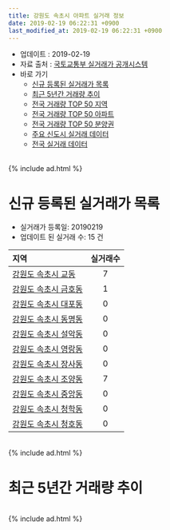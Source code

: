 ```yaml
---
title: 강원도 속초시 아파트 실거래 정보
date: 2019-02-19 06:22:31 +0900
last_modified_at: 2019-02-19 06:22:31 +0900
---
```


* 업데이트 : 2019-02-19
* 자료 출처 : [국토교통부 실거래가 공개시스템](http://rt.molit.go.kr)
* 바로 가기
    * [신규 등록된 실거래가 목록](#신규-등록된-실거래가-목록)
    * [최근 5년간 거래량 추이](#최근-5년간-거래량-추이)
    * [전국 거래량 TOP 50 지역](https://ayogom.github.io/apt-trade-info/최근-3개월-전국에서-가장-거래가-많이-발생한-지역)
    * [전국 거래량 TOP 50 아파트](https://ayogom.github.io/apt-trade-info/최근-3개월-전국에서-가장-거래가-많이-발생한-아파트)
    * [전국 거래량 TOP 50 분양권](https://ayogom.github.io/apt-trade-info/최근-3개월-전국에서-가장-거래가-많이-발생한-분양권)
    * [주요 신도시 실거래 데이터](https://ayogom.github.io/apt-trade-info/주요-신도시)
    * [전국 실거래 데이터](https://ayogom.github.io/apt-trade-info/전국)

<br>
{% include ad.html %}
<br>

# 신규 등록된 실거래가 목록
* 실거래가 등록일: 20190219
* 업데이트 된 실거래 수: 15 건


|지역|실거래수|
|:---|:---:|
|[강원도 속초시 교동](https://ayogom.github.io/apt-trade-info/강원도-속초시-교동)|7|
|[강원도 속초시 금호동](https://ayogom.github.io/apt-trade-info/강원도-속초시-금호동)|1|
|[강원도 속초시 대포동](https://ayogom.github.io/apt-trade-info/강원도-속초시-대포동)|0|
|[강원도 속초시 동명동](https://ayogom.github.io/apt-trade-info/강원도-속초시-동명동)|0|
|[강원도 속초시 설악동](https://ayogom.github.io/apt-trade-info/강원도-속초시-설악동)|0|
|[강원도 속초시 영랑동](https://ayogom.github.io/apt-trade-info/강원도-속초시-영랑동)|0|
|[강원도 속초시 장사동](https://ayogom.github.io/apt-trade-info/강원도-속초시-장사동)|0|
|[강원도 속초시 조양동](https://ayogom.github.io/apt-trade-info/강원도-속초시-조양동)|7|
|[강원도 속초시 중앙동](https://ayogom.github.io/apt-trade-info/강원도-속초시-중앙동)|0|
|[강원도 속초시 청학동](https://ayogom.github.io/apt-trade-info/강원도-속초시-청학동)|0|
|[강원도 속초시 청호동](https://ayogom.github.io/apt-trade-info/강원도-속초시-청호동)|0|


<br>
{% include ad.html %}
<br>

# 최근 5년간 거래량 추이


<div style="width:100%;">
    <canvas id="deal_progress" height="200"></canvas>
</div>

<script>
new Chart(document.getElementById("deal_progress"), {
    type: 'line',
    data: {
        labels: ['201402','201403','201404','201405','201406','201407','201408','201409','201410','201411','201412','201501','201502','201503','201504','201505','201506','201507','201508','201509','201510','201511','201512','201601','201602','201603','201604','201605','201606','201607','201608','201609','201610','201611','201612','201701','201702','201703','201704','201705','201706','201707','201708','201709','201710','201711','201712','201801','201802','201803','201804','201805','201806','201807','201808','201809','201810','201811','201812','201901','201902'],
        datasets: [{
            label: '매매',
            pointRadius: 1,
            data: [112, 143, 119, 92, 116, 134, 119, 140, 150, 116, 90, 145, 110, 189, 146, 98, 107, 104, 111, 111, 115, 91, 100, 93, 89, 121, 117, 122, 134, 158, 99, 95, 93, 126, 63, 58, 93, 117, 135, 113, 162, 127, 129, 121, 126, 80, 91, 386, 188, 180, 102, 119, 94, 89, 107, 136, 144, 118, 86, 96, 37],
            borderColor: "rgba(255, 201, 14, 1)",
            backgroundColor: "rgba(255, 201, 14, 0.5)",
            fill: false,
            lineTension: 0
        },{
            label: '전월세',
            pointRadius: 1,
            data: [190, 206, 166, 139, 208, 182, 158, 160, 180, 152, 156, 190, 168, 216, 169, 151, 180, 215, 200, 166, 175, 147, 164, 201, 208, 230, 169, 160, 155, 131, 117, 112, 114, 105, 103, 103, 172, 165, 220, 120, 141, 129, 114, 131, 94, 130, 219, 147, 164, 203, 155, 145, 114, 123, 107, 114, 120, 157, 95, 71, 31],
            borderColor: "rgba(0, 141, 185, 1)",
            backgroundColor: "rgba(0, 141, 185, 0.5)",
            fill: false,
            lineTension: 0
        }
        ]
    },
    options: {
        responsive: true,
        title: {
            display: false
        },
        tooltips: {
            mode: 'index',
            intersect: false
        },
        hover: {
            mode: 'nearest',
            intersect: true
        },
        scales: {
            xAxes: [{
                display: true,
                scaleLabel: {
                    display: true,
                    labelString: '년/월'
                }
            }],
            yAxes: [{
                display: true,
                ticks: {
                    suggestedMin: 0,
                },
                scaleLabel: {
                    display: true,
                    labelString: '실거래 수'
                }
            }]
        }
    }
});

</script>


<br>
{% include ad.html %}
<br>

